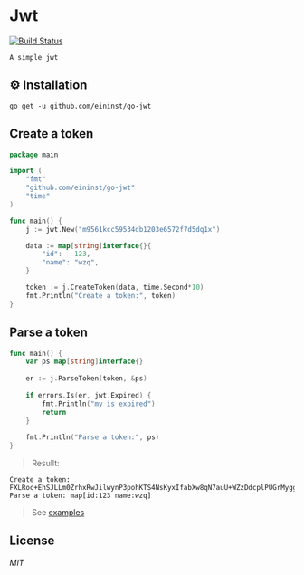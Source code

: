 # Jwt

[![Build Status](https://travis-ci.org/ivpusic/grpool.svg?branch=master)](https://github.com/infinitasx/easi-go-aws)

`A simple jwt`

## ⚙ Installation

```text
go get -u github.com/eininst/go-jwt
```

## Create a token

```go
package main

import (
	"fmt"
	"github.com/eininst/go-jwt"
	"time"
)

func main() {
	j := jwt.New("m9561kcc59534db1203e6572f7d5dq1x")

	data := map[string]interface{}{
		"id":   123,
		"name": "wzq",
	}

	token := j.CreateToken(data, time.Second*10)
	fmt.Println("Create a token:", token)
}

```

## Parse a token

```go
func main() {
    var ps map[string]interface{}
    
    er := j.ParseToken(token, &ps)
    
    if errors.Is(er, jwt.Expired) {
        fmt.Println("my is expired")
        return
    }
    
    fmt.Println("Parse a token:", ps)
}
```

> Resullt:

```text
Create a token: FXLRoc+EhSJLLm0ZrhxRwJilwynP3pohKTS4NsKyxIfabXw8qN7auU+WZzDdcplPUGrMyggOmlN9f5EwDj0ZsqiAtTRlMQpeQ78azCDxCq0=
Parse a token: map[id:123 name:wzq]
```

> See [examples](/examples)

## License

*MIT*